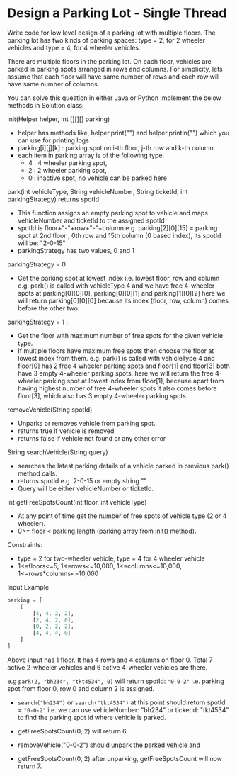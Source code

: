 # Design a Parking Lot - Single Thread

Write code for low level design of a parking lot with multiple floors.
The parking lot has two kinds of parking spaces: type = 2, for 2 wheeler vehicles and type = 4, for 4 wheeler vehicles.

There are multiple floors in the parking lot. On each floor, vehicles are parked in parking spots arranged in rows and columns.
For simplicity, lets assume that each floor will have same number of rows and each row will have same number of columns.

You can solve this question in either Java or Python
Implement the below methods in Solution class:

init(Helper helper, int [][][] parking)
- helper has methods like, helper.print("") and helper.println("") which you can use for printing logs
- parking[i][j][k] : parking spot on i-th floor, j-th row and k-th column.
- each item in parking array is of the following type.
  - 4 : 4 wheeler parking spot,
  - 2 : 2 wheeler parking spot,
  - 0 : inactive spot, no vehicle can be parked here

park(int vehicleType, String vehicleNumber, String ticketId, int parkingStrategy)
returns spotId
- This function assigns an empty parking spot to vehicle and maps vehicleNumber and ticketId to the assigned spotId
- spotId is floor+"-"+row+"-"+column
e.g. parking[2][0][15] = parking spot at 2nd floor , 0th row and 15th column (0 based index),
its spotId will be: "2-0-15"
- parkingStrategy has two values, 0 and 1

parkingStrategy = 0
- Get the parking spot at lowest index i.e. lowest floor, row and column
e.g. park() is called with vehicleType 4 and we have free 4-wheeler spots at
parking[0][0][0], parking[0][0][1] and parking[1][0][2]
here we will return parking[0][0][0] because its index (floor, row, column) comes before the other two.

parkingStrategy = 1 :
- Get the floor with maximum number of free spots for the given vehicle type.
- If multiple floors have maximum free spots then choose the floor at lowest index from them.
e.g. park() is called with vehicleType 4 and floor[0] has 2 free 4 wheeler parking spots and
floor[1] and floor[3] both have 3 empty 4-wheeler parking spots.
here we will return the free 4-wheeler parking spot at lowest index from floor[1],
because apart from having highest number of free 4-wheeler spots it also comes before floor[3],
which also has 3 empty 4-wheeler parking spots.

removeVehicle(String spotId)
- Unparks or removes vehicle from parking spot.
- returns true if vehicle is removed
- returns false if vehicle not found or any other error


String searchVehicle(String query)
- searches the latest parking details of a vehicle parked in previous park() method calls.
- returns spotId e.g. 2-0-15 or empty string ""
- Query will be either vehicleNumber or ticketId.

int getFreeSpotsCount(int floor, int vehicleType)
- At any point of time get the number of free spots of vehicle type (2 or 4 wheeler).
- 0>= floor < parking.length (parking array from init() method).


Constraints:
- type = 2 for two-wheeler vehicle, type = 4 for 4 wheeler vehicle
- 1<=floors<=5, 1<=rows<=10,000, 1<=columns<=10,000, 1<=rows*columns<=10,000

Input Example
``` Python
parking = [
    [
        [4, 4, 2, 2],
        [2, 4, 2, 0],
        [0, 2, 2, 2],
        [4, 4, 4, 0]
    ]
]
```
Above input has 1 floor.
It has 4 rows and 4 columns on floor 0.
Total 7 active 2-wheeler vehicles and
6 active 4-wheeler vehicles are there.

e.g `park(2, "bh234", "tkt4534", 0)`
will return spotId: `"0-0-2"`
i.e. parking spot from floor 0, row 0 and column 2 is assigned.

- `search("bh234")` or `search("tkt4534")`
at this point should return spotId = `"0-0-2"`
i.e. we can use vehicleNumber: "bh234" or ticketId: "tkt4534" to find the parking spot id where vehicle is parked.

- getFreeSpotsCount(0, 2)
will return 6.

- removeVehicle("0-0-2")
should unpark the parked vehicle and

- getFreeSpotsCount(0, 2)
after unparking, getFreeSpotsCount will now return 7.
